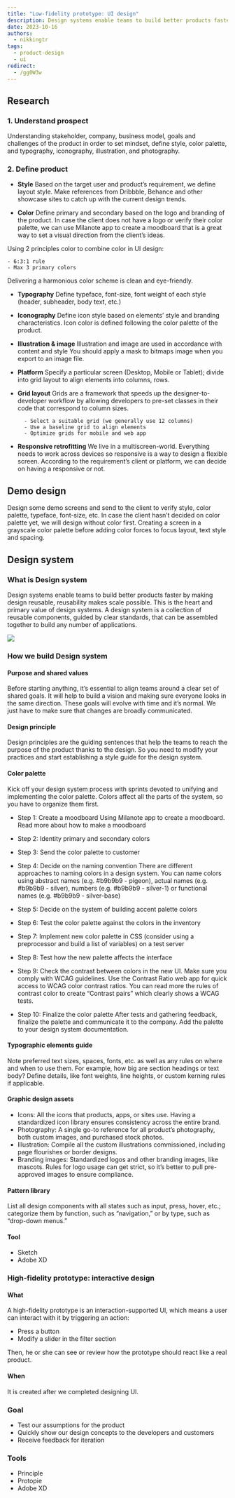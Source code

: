 ```yaml
---
title: "Low-fidelity prototype: UI design"
description: Design systems enable teams to build better products faster by making design reusable, reusability makes scale possible.
date: 2023-10-16
authors:
  - nikkingtr
tags:
  - product-design
  - ui
redirect:
  - /gg0W3w
---
```


## Research

### 1. Understand prospect

Understanding stakeholder, company, business model, goals and challenges of the product in order to set mindset, define style, color palette, and typography, iconography, illustration, and photography.

### 2. Define product

- **Style**
  Based on the target user and product’s requirement, we define layout style. Make references from Dribbble, Behance and other showcase sites to catch up with the current design trends.

- **Color**
  Define primary and secondary based on the logo and branding of the product. In case the client does not have a logo or verify their color palette, we can use Milanote app to create a moodboard that is a great way to set a visual direction from the client’s ideas.

Using 2 principles color to combine color in UI design:

    - 6:3:1 rule
    - Max 3 primary colors

Delivering a harmonious color scheme is clean and eye-friendly.

- **Typography**
  Define typeface, font-size, font weight of each style (header, subheader, body text, etc.)

- **Iconography**
  Define icon style based on elements’ style and branding characteristics. Icon color is defined following the color palette of the product.

- **Illustration & image**
  Illustration and image are used in accordance with content and style
  You should apply a mask to bitmaps image when you export to an image file.

- **Platform**
  Specify a particular screen (Desktop, Mobile or Tablet); divide into grid layout to align elements into columns, rows.

- **Grid layout**
  Grids are a framework that speeds up the designer-to-developer workflow by allowing developers to pre-set classes in their code that correspond to column sizes.

        - Select a suitable grid (we generally use 12 columns)
        - Use a baseline grid to align elements
        - Optimize grids for mobile and web app

- **Responsive retrofitting**
  We live in a multiscreen-world. Everything needs to work across devices so responsive is a way to design a flexible screen. According to the requirement’s client or platform, we can decide on having a responsive or not.

## Demo design

Design some demo screens and send to the client to verify style, color palette, typeface, font-size, etc. In case the client hasn’t decided on color palette yet, we will design without color first. Creating a screen in a grayscale color palette before adding color forces to focus layout, text style and spacing.

## Design system

### What is Design system

Design systems enable teams to build better products faster by making design reusable, reusability makes scale possible. This is the heart and primary value of design systems. A design system is a collection of reusable components, guided by clear standards, that can be assembled together to build any number of applications.

![](assets/d56a8496bb80c42b7c2b89d718b1da48_MD5.avif)

### How we build Design system

#### Purpose and shared values

Before starting anything, it’s essential to align teams around a clear set of shared goals. It will help to build a vision and making sure everyone looks in the same direction. These goals will evolve with time and it’s normal. We just have to make sure that changes are broadly communicated.

#### Design principle

Design principles are the guiding sentences that help the teams to reach the purpose of the product thanks to the design. So you need to modify your practices and start establishing a style guide for the design system.

#### Color palette

Kick off your design system process with sprints devoted to unifying and implementing the color palette. Colors affect all the parts of the system, so you have to organize them first.

- Step 1: Create a moodboard
  Using Milanote app to create a moodboard. Read more about how to make a moodboard
- Step 2: Identity primary and secondary colors
- Step 3: Send the color palette to customer
- Step 4: Decide on the naming convention
  There are different approaches to naming colors in a design system. You can name colors using abstract names (e.g. \#b9b9b9 - pigeon), actual names (e.g. \#b9b9b9 - silver), numbers (e.g. \#b9b9b9 - silver-1) or functional names (e.g. \#b9b9b9 - silver-base)

- Step 5: Decide on the system of building accent palette colors
- Step 6: Test the color palette against the colors in the inventory
- Step 7: Implement new color palette in CSS (consider using a preprocessor and build a list of variables) on a test server
- Step 8: Test how the new palette affects the interface
- Step 9: Check the contrast between colors in the new UI. Make sure you comply with WCAG guidelines.
  Use the Contrast Ratio web app for quick access to WCAG color contrast ratios. You can read more the rules of contrast color to create “Contrast pairs” which clearly shows a WCAG tests.

- Step 10: Finalize the color palette
  After tests and gathering feedback, finalize the palette and communicate it to the company. Add the palette to your design system documentation.

#### Typographic elements guide

Note preferred text sizes, spaces, fonts, etc. as well as any rules on where and when to use them. For example, how big are section headings or text body? Define details, like font weights, line heights, or custom kerning rules if applicable.

#### Graphic design assets

- Icons: All the icons that products, apps, or sites use. Having a standardized icon library ensures consistency across the entire brand.
- Photography: A single go-to reference for all product’s photography, both custom images, and purchased stock photos.
- Illustration: Compile all the custom illustrations commissioned, including page flourishes or border designs.
- Branding images: Standardized logos and other branding images, like mascots. Rules for logo usage can get strict, so it’s better to pull pre-approved images to ensure compliance.

#### Pattern library

List all design components with all states such as input, press, hover, etc.; categorize them by function, such as “navigation,” or by type, such as “drop-down menus.”

#### Tool

- Sketch
- Adobe XD

### High-fidelity prototype: interactive design

#### What

A high-fidelity prototype is an interaction-supported UI, which means a user can interact with it by triggering an action:

- Press a button
- Modify a slider in the filter section

Then, he or she can see or review how the prototype should react like a real product.

#### When

It is created after we completed designing UI.

### Goal

- Test our assumptions for the product
- Quickly show our design concepts to the developers and customers
- Receive feedback for iteration

### Tools

- Principle
- Protopie
- Adobe XD
